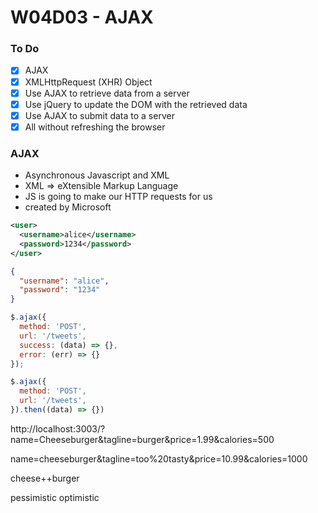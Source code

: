 # W04D03 - AJAX

### To Do
- [x] AJAX
- [x] XMLHttpRequest (XHR) Object
- [x] Use AJAX to retrieve data from a server
- [x] Use jQuery to update the DOM with the retrieved data
- [x] Use AJAX to submit data to a server
- [x] All without refreshing the browser

### AJAX
* Asynchronous Javascript and XML
* XML => eXtensible Markup Language
* JS is going to make our HTTP requests for us
* created by Microsoft

```xml
<user>
  <username>alice</username>
  <password>1234</password>
</user>
```

```json
{
  "username": "alice",
  "password": "1234"
}
```

```js
$.ajax({
  method: 'POST',
  url: '/tweets',
  success: (data) => {},
  error: (err) => {}
});

$.ajax({
  method: 'POST',
  url: '/tweets',
}).then((data) => {})
```

http://localhost:3003/?name=Cheeseburger&tagline=burger&price=1.99&calories=500

name=cheeseburger&tagline=too%20tasty&price=10.99&calories=1000

cheese++burger


pessimistic
optimistic






